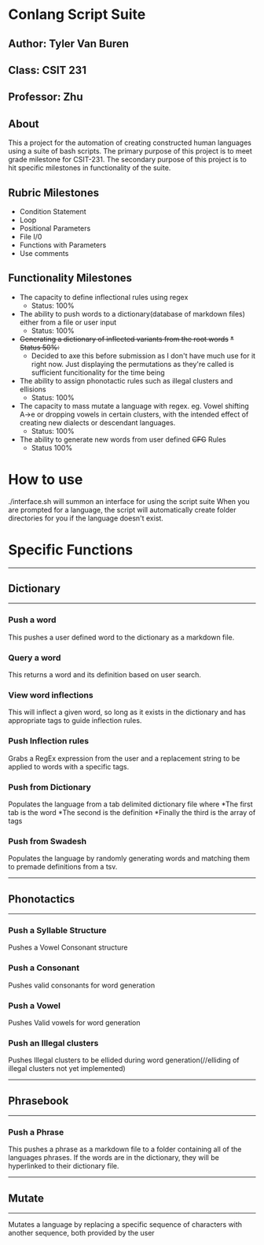 # Conlang Script Suite
## Author: Tyler Van Buren
## Class: CSIT 231
## Professor: Zhu

## About
This a project for the automation of creating constructed human languages using a suite of bash scripts. The primary purpose of this project is to meet grade milestone for CSIT-231. The secondary purpose of this project is to hit specific milestones in functionality of the suite.

## Rubric Milestones
* Condition Statement
* Loop
* Positional Parameters
* File I/0
* Functions with Parameters
* Use comments

## Functionality Milestones
* The capacity to define inflectional rules using regex
    * Status: 100%
* The ability to push words to a dictionary(database of markdown files) either from a file or user input
    * Status: 100%
* ~~Generating a dictionary of inflected variants from the root words~~
    ~~* Status 50%:~~
    * Decided to axe this before submission as I don't have much use for it right now. Just displaying the permutations as they're called is sufficient funcitionality for the time being
* The ability to assign phonotactic rules such as illegal clusters and ellisions
    * Status: 100%
* The capacity to mass mutate a language with regex. eg. Vowel shifting A->e or dropping vowels in certain clusters, with the intended effect of creating new dialects or descendant languages.
    * Status: 100%
* The ability to generate new words from user defined ~~CFG~~ Rules
    * Status 100%

# How to use
./interface.sh will summon an interface for using the script suite
When you are prompted for a language, the script will automatically create folder directories for you if the language doesn't exist.

# Specific Functions
---
## Dictionary
---
### Push a word
This pushes a user defined word to the dictionary as a markdown file.

### Query a word
This returns a word and its definition based on user search.

### View word inflections
This will inflect a given word, so long as it exists in the dictionary and has appropriate tags to guide inflection rules.

### Push Inflection rules
Grabs a RegEx expression from the user and a replacement string to be applied to words with a specific tags.

### Push from Dictionary
Populates the language from a tab delimited dictionary file where
*The first tab is the word
*The second is the definition
*Finally the third is the array of tags

### Push from Swadesh
Populates the language by randomly generating words and matching them to premade definitions from a tsv.

---
## Phonotactics
---

### Push a Syllable Structure
Pushes a Vowel Consonant structure
### Push a Consonant
Pushes valid consonants for word generation
### Push a Vowel
Pushes Valid vowels for word generation
### Push an Illegal clusters
Pushes Illegal clusters to be ellided during word generation(//elliding of illegal clusters not yet implemented)

---
## Phrasebook
---
### Push a Phrase
This pushes a phrase as a markdown file to a folder containing all of the languages phrases. If the words are in the dictionary, they will be hyperlinked to their dictionary file.

---
## Mutate
---
Mutates a language by replacing a specific sequence of characters with another sequence, both provided by the user
